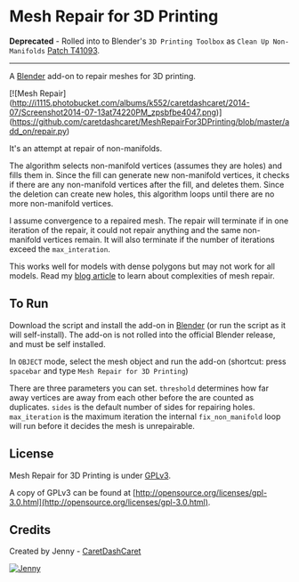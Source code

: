Mesh Repair for 3D Printing
============

**Deprecated** - Rolled into to Blender's `3D Printing Toolbox` as `Clean Up Non-Manifolds` [Patch T41093](https://developer.blender.org/rBAa88a2e646018b3f9b8d1f818f0a08370b2a0dd67).

------------
A [Blender](http://www.blender.org/) add-on to repair meshes for 3D printing.

[![Mesh Repair]
(http://i1115.photobucket.com/albums/k552/caretdashcaret/2014-07/Screenshot2014-07-13at74220PM_zpsbfbe4047.png)]
(https://github.com/caretdashcaret/MeshRepairFor3DPrinting/blob/master/add_on/repair.py)

It's an attempt at repair of non-manifolds.

The algorithm selects non-manifold vertices (assumes they are holes) and fills them in.
Since the fill can generate new non-manifold vertices, it checks if there are any non-manifold vertices after the fill,
and deletes them. Since the deletion can create new holes,
this algorithm loops until there are no more non-manifold vertices.

I assume convergence to a repaired mesh. The repair will terminate if in one iteration of the repair,
it could not repair anything and the same non-manifold vertices remain. It will also terminate
if the number of iterations exceed the `max_interation`.

This works well for models with dense polygons but may not work for all models. Read my [blog article](https://caretdashcaret.wordpress.com/2014/12/04/lets-talk-mesh-repair/) to learn about complexities of mesh repair.

To Run
-------------

Download the script and install the add-on in [Blender](http://www.blender.org/)
(or run the script as it will self-install).
The add-on is not rolled into the official Blender release, and must be self installed.

In `OBJECT` mode, select the mesh object and run the add-on
(shortcut: press `spacebar` and type `Mesh Repair for 3D Printing`)

There are three parameters you can set. `threshold` determines how far away vertices are away from each other before
the are counted as duplicates. `sides` is the default number of sides for repairing holes. `max_iteration` is
the maximum iteration the internal `fix_non_manifold` loop will run before it decides the mesh is unrepairable.

License
-------------

Mesh Repair for 3D Printing is under [GPLv3](http://opensource.org/licenses/gpl-3.0.html).

A copy of GPLv3 can be found at [http://opensource.org/licenses/gpl-3.0.html](http://opensource.org/licenses/gpl-3.0.html).

Credits
-------------

Created by Jenny - [CaretDashCaret](http://caretdashcaret.wordpress.com/)

[![Jenny](http://i1115.photobucket.com/albums/k552/caretdashcaret/2014-03/About5_zps7f79c497.jpg)](http://caretdashcaret.wordpress.com/)
